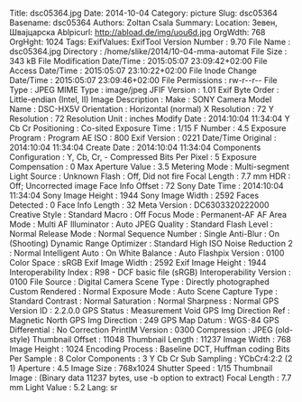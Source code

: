 Title: dsc05364.jpg
Date: 2014-10-04
Category: picture
Slug: dsc05364
Basename: dsc05364
Authors: Zoltan Csala
Summary:
Location: Зевен, Швајцарска
Ablpicurl: http://abload.de/img/uou6d.jpg
OrgWdth: 768
OrgHght: 1024
Tags:
ExifValues: ExifTool Version Number : 9.70
            File Name : dsc05364.jpg
            Directory : /home/slike/2014/10-04-mma-automat
            File Size : 343 kB
            File Modification Date/Time : 2015:05:07 23:09:42+02:00
            File Access Date/Time : 2015:05:07 23:10:22+02:00
            File Inode Change Date/Time : 2015:05:07 23:09:46+02:00
            File Permissions : rw-r--r--
            File Type : JPEG
            MIME Type : image/jpeg
            JFIF Version : 1.01
            Exif Byte Order : Little-endian (Intel, II)
            Image Description :
            Make : SONY
            Camera Model Name : DSC-HX5V
            Orientation : Horizontal (normal)
            X Resolution : 72
            Y Resolution : 72
            Resolution Unit : inches
            Modify Date : 2014:10:04 11:34:04
            Y Cb Cr Positioning : Co-sited
            Exposure Time : 1/15
            F Number : 4.5
            Exposure Program : Program AE
            ISO : 800
            Exif Version : 0221
            Date/Time Original : 2014:10:04 11:34:04
            Create Date : 2014:10:04 11:34:04
            Components Configuration : Y, Cb, Cr, -
            Compressed Bits Per Pixel : 5
            Exposure Compensation : 0
            Max Aperture Value : 3.5
            Metering Mode : Multi-segment
            Light Source : Unknown
            Flash : Off, Did not fire
            Focal Length : 7.7 mm
            HDR : Off; Uncorrected image
            Face Info Offset : 72
            Sony Date Time : 2014:10:04 11:34:04
            Sony Image Height : 1944
            Sony Image Width : 2592
            Faces Detected : 0
            Face Info Length : 32
            Meta Version : DC6303320222000
            Creative Style : Standard
            Macro : Off
            Focus Mode : Permanent-AF
            AF Area Mode : Multi
            AF Illuminator : Auto
            JPEG Quality : Standard
            Flash Level : Normal
            Release Mode : Normal
            Sequence Number : Single
            Anti-Blur : On (Shooting)
            Dynamic Range Optimizer : Standard
            High ISO Noise Reduction 2 : Normal
            Intelligent Auto : On
            White Balance : Auto
            Flashpix Version : 0100
            Color Space : sRGB
            Exif Image Width : 2592
            Exif Image Height : 1944
            Interoperability Index : R98 - DCF basic file (sRGB)
            Interoperability Version : 0100
            File Source : Digital Camera
            Scene Type : Directly photographed
            Custom Rendered : Normal
            Exposure Mode : Auto
            Scene Capture Type : Standard
            Contrast : Normal
            Saturation : Normal
            Sharpness : Normal
            GPS Version ID : 2.2.0.0
            GPS Status : Measurement Void
            GPS Img Direction Ref : Magnetic North
            GPS Img Direction : 249
            GPS Map Datum : WGS-84
            GPS Differential : No Correction
            PrintIM Version : 0300
            Compression : JPEG (old-style)
            Thumbnail Offset : 11048
            Thumbnail Length : 11237
            Image Width : 768
            Image Height : 1024
            Encoding Process : Baseline DCT, Huffman coding
            Bits Per Sample : 8
            Color Components : 3
            Y Cb Cr Sub Sampling : YCbCr4:2:2 (2 1)
            Aperture : 4.5
            Image Size : 768x1024
            Shutter Speed : 1/15
            Thumbnail Image : (Binary data 11237 bytes, use -b option to extract)
            Focal Length : 7.7 mm
            Light Value : 5.2
Lang: sr

